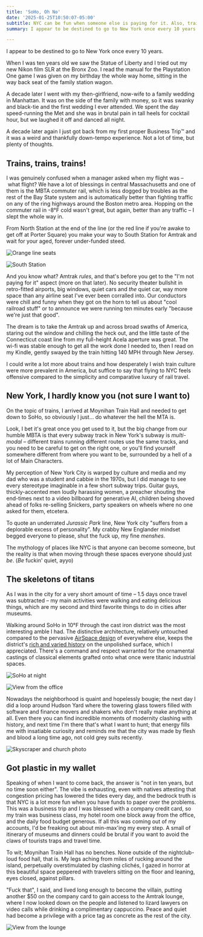 ```yaml
---
title: 'SoHo, Oh No'
date: '2025-01-25T10:50:07-05:00'
subtitle: NYC can be fun when someone else is paying for it. Also, trains rule.
summary: I appear to be destined to go to New York once every 10 years. I just got back from my first proper Business Trip™️ and it was a weird and thankfully down-tempo experience. Not a lot of time, but plenty of thoughts on trains, main characters, clashing architecture, and big city budgets.

---
```


I appear to be destined to go to New York once every 10 years.

When I was ten years old we saw the Statue of Liberty and I tried out my new Nikon film SLR at the Bronx Zoo. I read the manual for the Playstation One game I was given on my birthday the whole way home, sitting in the way back seat of the family station wagon.

A decade later I went with my then-girlfriend, now-wife to a family wedding in Manhattan. It was on the side of the family with money, so it was swanky and black-tie and the first wedding I ever attended. We spent the day speed-running the Met and she was in brutal pain in tall heels for cocktail hour, but we laughed it off and danced all night.

A decade later again I just got back from my first proper Business Trip™️ and it was a weird and thankfully down-tempo experience. Not a lot of time, but plenty of thoughts.

## Trains, trains, trains!

I was genuinely confused when a manager asked when my flight was – what flight? We have a lot of blessings in central Massachusetts and one of them is the MBTA commuter rail, which is less dogged by troubles as the rest of the Bay State system and is automatically better than fighting traffic on any of the ring highways around the Boston metro area. Hopping on the commuter rail in -8°F cold wasn't great, but again, better than any traffic – I slept the whole way in.

From North Station at the end of the line (or the red line if you're awake to get off at Porter Square) you make your way to South Station for Amtrak and wait for your aged, forever under-funded steed.

![Orange line seats](/images/blog/2025-01-25-NYC/PXL_20250122_132120396~2.jpg)

![South Station](/images/blog/2025-01-25-NYC/PXL_20250122_155318177.jpg)

And you know what? Amtrak *rules*, and that's before you get to the "I'm not paying for it" aspect (more on that later). No security theater bullshit in retro-fitted airports, big windows, quiet cars and *the* quiet car, way more space than any airline seat I've ever been corralled into. Our conductors were chill and funny when they got on the horn to tell us about "cool railroad stuff" or to announce we were running ten minutes early "because we're just that good".

The dream is to take the Amtrak up and across broad swaths of America, staring out the window and chilling the heck out, and the little taste of the Connecticut coast line from my full-height Acela aperture was great. The wi-fi was stable enough to get all the work done I needed to, then I read on my Kindle, gently swayed by the train hitting 140 MPH through New Jersey.

I could write a lot more about trains and how desperately I wish train culture were more prevalent in America, but suffice to say that flying to NYC feels offensive compared to the simplicity and comparative luxury of rail travel.

## New York, I hardly know you (not sure I want to)

On the topic of trains, I arrived at Moynihan Train Hall and needed to get down to SoHo, so obviously I just... do whatever the hell the MTA is.

Look, I bet it's great once you get used to it, but the big change from our humble MBTA is that every subway track in New York's subway is *multi-modal* – different trains running different routes use the same tracks, and you need to be careful to get on the right one, or you'll find yourself somewhere different from where you want to be, surrounded by a hell of a lot of Main Characters.

My perception of New York City is warped by culture and media and my dad who was a student and cabbie in the 1970s, but I did manage to see every stereotype imaginable in a few short subway trips. Guitar guys, thickly-accented men loudly harassing women, a preacher shouting the end-times next to a video billboard for generative AI, children being shoved ahead of folks re-selling Snickers, party speakers on wheels where no one asked for them, etcetera.

To quote an underrated *Jurassic Park* line, New York city "suffers from a deplorable excess of personality". My crabby New Englander mindset begged everyone to please, shut the fuck up, my fine *menshes*.

The mythology of places like NYC is that anyone can become someone, but the reality is that when moving through these spaces everyone should just *be*. (*Be* fuckin' quiet, ayyo)

## The skeletons of titans

As I was in the city for a very short amount of time – 1.5 days once travel was subtracted – my main activities were walking and eating delicious things, which are my second and third favorite things to do in cities after museums.

Walking around SoHo in 10°F through the cast iron district was the most interesting amble I had. The distinctive architecture, relatively untouched compared to the pervasive [AirSpace design](https://www.theverge.com/2016/8/3/12325104/airbnb-aesthetic-global-minimalism-startup-gentrification) of everywhere else, keeps the district's [rich and varied history](https://www.untappedcities.com/cast-iron-architecture-nyc-soho/) on the unpolished surface, which I appreciated. There's a command and respect warranted for the ornamental castings of classical elements grafted onto what once were titanic industrial spaces.

![SoHo at night](/images/blog/2025-01-25-NYC/PXL_20250123_005922248~2.jpg)

![View from the office](/images/blog/2025-01-25-NYC/PXL_20250123_154933469~2.jpg)

Nowadays the neighborhood is quaint and hopelessly bougie; the next day I did a loop around Hudson Yard where the towering glass towers filled with software and finance movers and shakers who don't really make anything at all. Even there you can find incredible moments of modernity clashing with history, and next time I'm there that's what I want to hunt; that energy fills me with insatiable curiosity and reminds me that the city was made by flesh and blood a long time ago, not cold grey suits recently.

![Skyscraper and church photo](/images/blog/2025-01-25-NYC/PXL_20250124_175400717~2.jpg)

## Got plastic in my wallet

Speaking of when I want to come back, the answer is "not in ten years, but no time soon either". The vibe is exhausting, even with natives attesting that congestion pricing has lowered   the tides every day, and the bedrock truth is that NYC is a lot more fun when you have funds to paper over the problems. This was a business trip and I was blessed with a company credit card, so my train was business class, my hotel room one block away from the office, and the daily food budget generous. If all this was coming out of my accounts, I'd be freaking out about min-max'ing my every step. A small of itinerary of museums and dinners could be brutal if you want to avoid the claws of tourists traps and travel time.

To wit; Moynihan Train Hall has no benches. None outside of the nightclub-loud food hall, that is. My legs aching from miles of rucking around the island, perpetually overstimulated by clashing clichés, I gazed in horror at this beautiful space peppered with travelers sitting on the floor and leaning, eyes closed, against pillars.

"Fuck that", I said, and lived long enough to become the villain, putting another $50 on the company card to gain access to the Amtrak lounge, where I now looked down on the people and listened to lizard lawyers on video calls while drinking a complimentary cappuccino. Peace and quiet had become a privilege with a price tag as concrete as the rest of the city.

![View from the lounge](/images/blog/2025-01-25-NYC/PXL_20250124_190500242.jpg)

